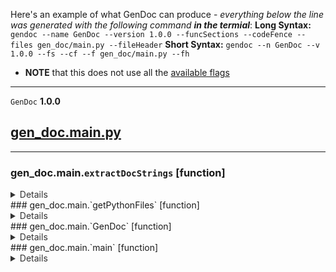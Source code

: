 Here's an example of what GenDoc can produce - *everything below the line was generated with the following command **in the termial***:
**Long Syntax:** `gendoc --name GenDoc --version 1.0.0 --funcSections --codeFence --files gen_doc/main.py --fileHeader`
**Short Syntax:** `gendoc --n GenDoc --v 1.0.0 --fs --cf --f gen_doc/main.py --fh`
* **NOTE** that this does not use all the [available flags](/README.md)
---

`GenDoc` **1.0.0**
## [gen_doc.main.py](/gen_doc/main.py)
---
### gen_doc.main.`extractDocStrings` [function]
<details style='color: #333333'><summary>Details</summary>

```Python
Uses the ast module to extract DocStrings
from a Python file.

Args:
    filepath (str): path to a Python file (*precondition: filepath is a valid .py file*)

    parent (str): the top-level directory to use. Defaults to None.

    classSections (bool): create collapsible sections for classes. Defaults to False.

    methodSections (bool): create collapsible sections for class methods. Defaults to False.

    funcSections (bool): create collapsible sections for functions. Defaults to False.

    fileHeaders (bool): add filename and relative path before it's classes and functions. Defaults to False.

    fence (bool): surround each DocString in a markdown code fence with Python formatting. Defaults to False.

Returns:
    str: A markdown-ready string containing the filename,
    and function name + DocString pairs in
    the following format:

    ## <filename>
    ---
    ### <function name>
    <function DocString>
    ...

    None: Used to signal the ommittance of the file from the docs,
    only returned when no functions were found
```
</details>### gen_doc.main.`getPythonFiles` [function]
<details style='color: #333333'><summary>Details</summary>

```Python
Gets all .py files in the current directory & filters with the standard .gitignore

Args:
    parent (str): the top-level directory to use. Defaults to None.

Returns:
    list: a list of str objects representing a path to a .py file
```
</details>### gen_doc.main.`GenDoc` [function]
<details style='color: #333333'><summary>Details</summary>

```Python
Converts parsed arguments into logic for targeting Python
files (validates them) and generating/writing to the target
output file.

Args:
    args (Namespace): arguments from ArgParser
```
</details>### gen_doc.main.`main` [function]
<details style='color: #333333'><summary>Details</summary>

```Python
Creates argument parser and calls GenDoc
```
</details>